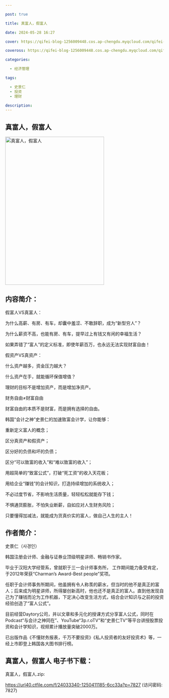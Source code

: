 ```yaml
---

post: true

title: 真富人，假富人

date: 2024-05-28 16:27

cover: https://qifei-blog-1256009448.cos.ap-chengdu.myqcloud.com/qifei-blog/65f19beb9f345e8d03ea2c02.jpg

coveross: https://qifei-blog-1256009448.cos.ap-chengdu.myqcloud.com/qifei-blog/65f19beb9f345e8d03ea2c02.jpg

categories:

  - 经济管理

tags:

  - 史景仁
  - 投资
  - 理财

description:
---
```


## 真富人，假富人
<img alt="真富人，假富人 " class="aligncenter loading" data-was-processed="true" decoding="async" fetchpriority="high" height="471" src="https://qifei-blog-1256009448.cos.ap-chengdu.myqcloud.com/qifei-blog/65f19beb9f345e8d03ea2c02.jpg " style="cursor: zoom-in;" width="314"/>

## 内容简介：

假富人VS真富人：

为什么高薪、有房、有车，却囊中羞涩、不敢辞职，成为“新型穷人”？

为什么薪资不高，也能有房、有车，提早过上有钱又有闲的幸福生活？

如果弄错了“富人”的定义标准，即使年薪百万，也永远无法实现财富自由！

假资产VS真资产：

什么资产越多，资金压力越大？

什么资产在手，就能循环保值增值？

理财的目标不是增加资产，而是增加净资产。

财务自由≠财富自由

财富自由的本质不是财富，而是拥有选择的自由。

韩国“会计之神”史景仁的加速致富会计学，让你能够：

重新定义富人的概念；

区分真资产和假资产；

区分好的负债和坏的负债；

区分“可以致富的收入”和“难以致富的收入”；

用超简单的“致富公式”，打破“死工资”的收入天花板；

用给企业“赚钱”的会计知识，打造持续增加的系统收入；

不必过度节省，不影响生活质量，轻轻松松就能存下钱；

不惧通货膨胀，不怕失业断薪，自如应对人生财务风险；

只要懂得加减法，就能成为货真价实的富人，做自己人生的主人！

## 作者简介：

史景仁（사경인）

韩国注册会计师、金融与证券业顶级明星讲师、畅销书作家。

毕业于汉阳大学经管系，曾就职于三一会计师事务所， 工作期间能力备受肯定， 于2012年荣获“Charman’s Award-Best people”奖项。

任职于会计师事务所期间，他虽拥有令人称羡的薪水，但当时的他不是真正的富人；后来成为明星讲师，所得屡创新高时，他也还不是真正的富人。直到他发现自己为了赚钱而沦为工作机器，下定决心改变生活方式，结合会计知识与之前的投资经验创造了“富人公式”。

目前经营Daytory公司，并以文章和多元化的授课方式分享富人公式，同时在Podcast“与会计之神同在”、YouTube“3p.r.oTV”和“史景仁TV”等平台讲授股票投资和会计学知识，视频累计播放量突破2000万。

已出版作品《不懂财务报表，千万不要投资》《私人投资者的友好投资术》等，一经上市即登上韩国各大图书排行榜。

## 真富人，假富人 电子书下载：



真富人，假富人.zip: 

https://url40.ctfile.com/f/24033340-1250411185-6cc33a?p=7827 (访问密码: 7827)
